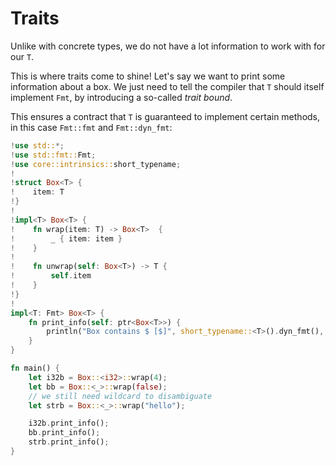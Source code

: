 # Traits
Unlike with concrete types, we do not have a lot information to work with for our `T`.

This is where traits come to shine! Let's say we want to print some information about a box.
We just need to tell the compiler that `T` should itself implement `Fmt`, by introducing a so-called _trait bound_.

This ensures a contract that `T` is guaranteed to implement certain methods, in this case `Fmt::fmt` and `Fmt::dyn_fmt`:

```rs
!use std::*;
!use std::fmt::Fmt;
!use core::intrinsics::short_typename;
!
!struct Box<T> {
!    item: T
!}
!
!impl<T> Box<T> {
!    fn wrap(item: T) -> Box<T>  {
!        _ { item: item }
!    }
!
!    fn unwrap(self: Box<T>) -> T {
!        self.item
!    }
!}
!
impl<T: Fmt> Box<T> {
    fn print_info(self: ptr<Box<T>>) {
        println("Box contains $ [$]", short_typename::<T>().dyn_fmt(), self.item.dyn_fmt());
    }
}

fn main() {
    let i32b = Box::<i32>::wrap(4);
    let bb = Box::<_>::wrap(false);
    // we still need wildcard to disambiguate 
    let strb = Box::<_>::wrap("hello");

    i32b.print_info();
    bb.print_info();
    strb.print_info();
}
``` 